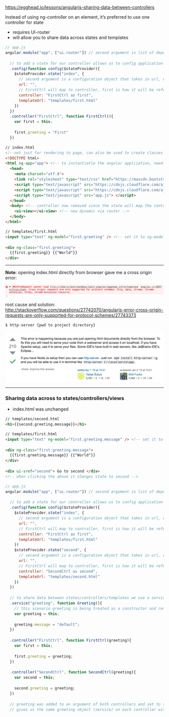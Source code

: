 <https://egghead.io/lessons/angularjs-sharing-data-between-controllers>

Instead of using ng-controller on an element, it’s preferred to use one controller for state

* requires UI-router
* will allow you to share data across states and templates

```js
// app.js
angular.module("app", ["ui.router"]) // second argument is list of dependencies

  // to add a state for our controller allows us to config application before it boots up
  .config(function config($stateProvider){
    $stateProvider.state("index", {
      // second argument is a configuration object that takes in url, controller, and template
      url: "",
      // FirstCtrl will map to controller, first is how it will be referenced in html
      controller: "FirstCtrl as first",
      templateUrl: "templates/first.html"
    })
  })
  .controller("FirstCtrl", function FirstCtrl(){
    var first = this;

    first.greeting = "First"
  })
```

```html
// index.html
<!--not just for rendering to page, can also be used to create classes such as below using ng-class -->
<!DOCTYPE html>
<html ng-app="app"> <!-- to instantiatle the angular applciation, need to set it to something to register controller -->
  <head>
    <meta charset="utf-8">
    <link rel="stylesheet" type="text/css" href="https://maxcdn.bootstrapcdn.com/bootstrap/3.3.7/css/bootstrap.min.css">
    <script type="text/javascript" src="https://cdnjs.cloudflare.com/ajax/libs/angular.js/1.3.3/angular.js"> </script>
    <script type="text/javascript" src="https://cdnjs.cloudflare.com/ajax/libs/angular-ui-router/0.2.11/angular-ui-router.js"> </script>
    <script type="text/javascript" src="app.js"> </script>
  </head>
  <body> <!-- controller now removed since the state will map the controller and appropriate views -->
    <ui-view></ui-view> <!-- now dynamic via router -->
  </body>
</html>
```

```html
// templates/first.html
<input type="text" ng-model="first.greeting" /> <!-- set it to ng-model equal to hello, when changing the input field this will change the value in the h1 tag to show the angular js application is initializing and spinning up -->

<div ng-class="first.greeting">
  {{first.greeting}} {{"World"}}
</div>
```

---

**Note**: opening index.html directly from browser gave me a cross origin error:

![](resources/13F153EF933F10AD1A4F315EE9BBC85C.jpg)

root cause and solution: <http://stackoverflow.com/questions/27742070/angularjs-error-cross-origin-requests-are-only-supported-for-protocol-schemes/27743373>

```html
$ http-server {pwd to project directory}
```

![](resources/81C60E6E87D6113EA3B0EAC48BBFD926.jpg)

---

### Sharing data across to states/controllers/views

* index.html was unchanged

```html
// templates/second.html
<h1>{{second.greeting.message}}</h1>
```

```html
// templates/first.html
<input type="text" ng-model="first.greeting.message" /> <!-- set it to ng-model equal to hello, when changing the input field this will change the value in the h1 tag to show the angular js application is initializing and spinning up -->

<div ng-class="first.greeting.message">
  {{first.greeting.message}} {{"World"}}
</div>

<div ui-sref="second"> Go to second </div>
<!-- when clicking the above it changes state to second -->
```

```js
// app.js
angular.module("app", ["ui.router"]) // second argument is list of dependencies

  // to add a state for our controller allows us to config application before it boots up
  .config(function config($stateProvider){
    $stateProvider.state("index", {
      // second argument is a configuration object that takes in url, controller, and template
      url: "",
      // FirstCtrl will map to controller, first is how it will be referenced in html
      controller: "FirstCtrl as first",
      templateUrl: "templates/first.html"
    })
    $stateProvider.state("second", {
      // second argument is a configuration object that takes in url, controller, and template
      url: "",
      // FirstCtrl will map to controller, first is how it will be referenced in html
      controller: "SecondCtrl as second",
      templateUrl: "templates/second.html"
    })
  })

  // to share data between states/controllers/templates we use a service
  .service("greeting", function Greeting(){
    // this scenario greeting is being treated as a constructor and returning an instance of greeting
    var greeting = this;

    greeting.message = "default";
  })

  .controller("FirstCtrl", function FirstCtrl(greeting){
    var first = this;

    first.greeting = greeting;
  })

  .controller("SecondCtrl", function SecondCtrl(greeting){
    var second = this;

    second.greeting = greeting;
  })

  // greeting was added to an argument of both controllers and set to the greeting property
  // gives us the same greeting object (service) on each controller with a message property that we can bind to from each controller
```